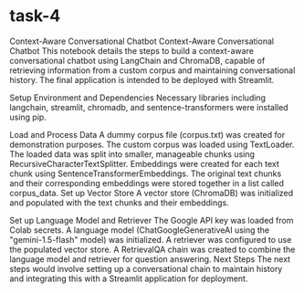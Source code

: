# task-4
Context-Aware Conversational Chatbot
Context-Aware Conversational Chatbot
This notebook details the steps to build a context-aware conversational chatbot using LangChain and ChromaDB, capable of retrieving information from a custom corpus and maintaining conversational history. The final application is intended to be deployed with Streamlit.

Setup Environment and Dependencies
Necessary libraries including langchain, streamlit, chromadb, and sentence-transformers were installed using pip.

Load and Process Data
A dummy corpus file (corpus.txt) was created for demonstration purposes.
The custom corpus was loaded using TextLoader.
The loaded data was split into smaller, manageable chunks using RecursiveCharacterTextSplitter.
Embeddings were created for each text chunk using SentenceTransformerEmbeddings.
The original text chunks and their corresponding embeddings were stored together in a list called corpus_data.
Set up Vector Store
A vector store (ChromaDB) was initialized and populated with the text chunks and their embeddings.

Set up Language Model and Retriever
The Google API key was loaded from Colab secrets.
A language model (ChatGoogleGenerativeAI using the "gemini-1.5-flash" model) was initialized.
A retriever was configured to use the populated vector store.
A RetrievalQA chain was created to combine the language model and retriever for question answering.
Next Steps
The next steps would involve setting up a conversational chain to maintain history and integrating this with a Streamlit application for deployment.

